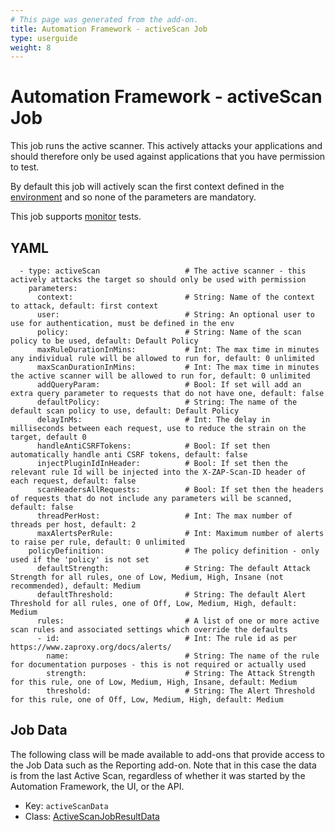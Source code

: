 ```yaml
---
# This page was generated from the add-on.
title: Automation Framework - activeScan Job
type: userguide
weight: 8
---
```


# Automation Framework - activeScan Job

This job runs the active scanner. This actively attacks your applications and should therefore only be used against applications that you have permission to test.

By default this job will actively scan the first context defined in the [environment](/docs/desktop/addons/automation-framework/environment/) and so none of the parameters are mandatory.

This job supports [monitor](/docs/desktop/addons/automation-framework/test-monitor/) tests.

## YAML

```
  - type: activeScan                   # The active scanner - this actively attacks the target so should only be used with permission
    parameters:
      context:                         # String: Name of the context to attack, default: first context
      user:                            # String: An optional user to use for authentication, must be defined in the env
      policy:                          # String: Name of the scan policy to be used, default: Default Policy
      maxRuleDurationInMins:           # Int: The max time in minutes any individual rule will be allowed to run for, default: 0 unlimited
      maxScanDurationInMins:           # Int: The max time in minutes the active scanner will be allowed to run for, default: 0 unlimited
      addQueryParam:                   # Bool: If set will add an extra query parameter to requests that do not have one, default: false
      defaultPolicy:                   # String: The name of the default scan policy to use, default: Default Policy
      delayInMs:                       # Int: The delay in milliseconds between each request, use to reduce the strain on the target, default 0
      handleAntiCSRFTokens:            # Bool: If set then automatically handle anti CSRF tokens, default: false
      injectPluginIdInHeader:          # Bool: If set then the relevant rule Id will be injected into the X-ZAP-Scan-ID header of each request, default: false
      scanHeadersAllRequests:          # Bool: If set then the headers of requests that do not include any parameters will be scanned, default: false
      threadPerHost:                   # Int: The max number of threads per host, default: 2
      maxAlertsPerRule:                # Int: Maximum number of alerts to raise per rule, default: 0 unlimited
    policyDefinition:                  # The policy definition - only used if the 'policy' is not set
      defaultStrength:                 # String: The default Attack Strength for all rules, one of Low, Medium, High, Insane (not recommended), default: Medium
      defaultThreshold:                # String: The default Alert Threshold for all rules, one of Off, Low, Medium, High, default: Medium
      rules:                           # A list of one or more active scan rules and associated settings which override the defaults
      - id:                            # Int: The rule id as per https://www.zaproxy.org/docs/alerts/
        name:                          # String: The name of the rule for documentation purposes - this is not required or actually used
        strength:                      # String: The Attack Strength for this rule, one of Low, Medium, High, Insane, default: Medium
        threshold:                     # String: The Alert Threshold for this rule, one of Off, Low, Medium, High, default: Medium
```

## Job Data

The following class will be made available to add-ons that provide access to the Job Data such as the Reporting add-on. Note that in this case the data is from the last Active Scan, regardless of whether it was started by the Automation Framework, the UI, or the API.

* Key: `activeScanData`
* Class: [ActiveScanJobResultData](https://github.com/zaproxy/zap-extensions/blob/main/addOns/automation/src/main/java/org/zaproxy/addon/automation/jobs/ActiveScanJobResultData.java)
